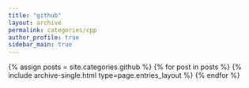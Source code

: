 ```yaml
---
title: "github"
layout: archive
permalink: categories/cpp
author_profile: true
sidebar_main: true
---
```


{% assign posts = site.categories.github %}
{% for post in posts %} {% include archive-single.html type=page.entries_layout %} {% endfor %}